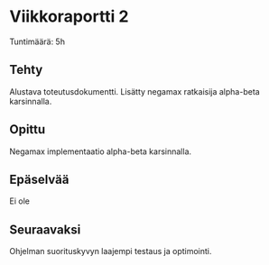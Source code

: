 # Viikkoraportti 2

Tuntimäärä: 5h

## Tehty

Alustava toteutusdokumentti. Lisätty negamax ratkaisija alpha-beta karsinnalla.

## Opittu

Negamax implementaatio alpha-beta karsinnalla.

## Epäselvää

Ei ole

## Seuraavaksi

Ohjelman suorituskyvyn laajempi testaus ja optimointi.